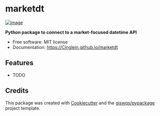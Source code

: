 # marketdt


[![image](https://img.shields.io/pypi/v/marketdt.svg)](https://pypi.python.org/pypi/marketdt)


**Python package to connect to a market-focused datetime API**


-   Free software: MIT license
-   Documentation: https://Cinglein.github.io/marketdt
    

## Features

-   TODO

## Credits

This package was created with [Cookiecutter](https://github.com/cookiecutter/cookiecutter) and the [giswqs/pypackage](https://github.com/giswqs/pypackage) project template.
